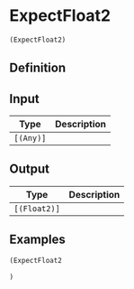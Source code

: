# ExpectFloat2

```clojure
(ExpectFloat2)
```

## Definition


## Input
| Type | Description |
|------|-------------|
| `[(Any)]` |  |


## Output
| Type | Description |
|------|-------------|
| `[(Float2)]` |  |


## Examples

```clojure
(ExpectFloat2

)
```
